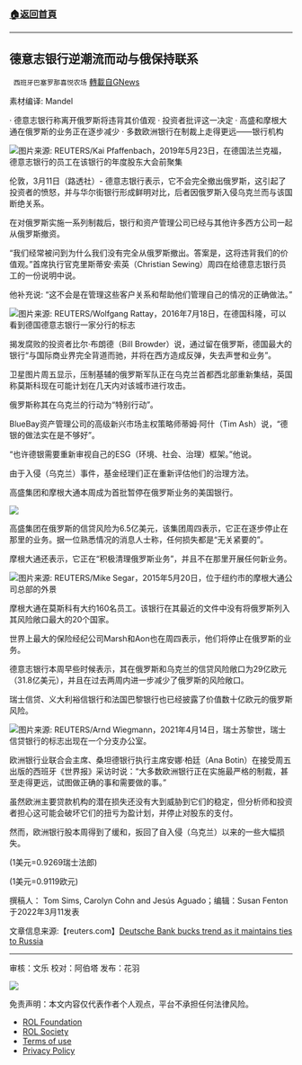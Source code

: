 ###  [:house:返回首頁](https://github.com/ourhimalayas/txt)
---


## 德意志银行逆潮流而动与俄保持联系
` 西班牙巴塞罗那喜悦农场` [轉載自GNews](https://gnews.org/zh-hans/2152142/)

素材编译: Mandel

· 德意志银行称离开俄罗斯将违背其价值观
· 投资者批评这一决定
· 高盛和摩根大通在俄罗斯的业务正在逐步减少
· 多数欧洲银行在制裁上走得更远——银行机构

![](https://assets.gnews.org/wp-content/uploads/2022/03/image-1326-edited.png)图片来源: REUTERS/Kai Pfaffenbach，2019年5月23日，在德国法兰克福，德意志银行的员工在该银行的年度股东大会前聚集

伦敦，3月11日（路透社）- 德意志银行表示，它不会完全撤出俄罗斯，这引起了投资者的愤怒，并与华尔街银行形成鲜明对比，后者因俄罗斯入侵乌克兰而与该国断绝关系。

在对俄罗斯实施一系列制裁后，银行和资产管理公司已经与其他许多西方公司一起从俄罗斯撤资。

“我们经常被问到为什么我们没有完全从俄罗斯撤出。答案是，这将违背我们的价值观。”首席执行官克里斯蒂安·索英（Christian Sewing）周四在给德意志银行员工的一份说明中说。

他补充说: “这不会是在管理这些客户关系和帮助他们管理自己的情况的正确做法。”

![](https://assets.gnews.org/wp-content/uploads/2022/03/image-1328-edited.png)图片来源: REUTERS/Wolfgang Rattay，2016年7月18日，在德国科隆，可以看到德国德意志银行一家分行的标志

揭发腐败的投资者比尔·布朗德（Bill Browder）说，通过留在俄罗斯，德国最大的银行“与国际商业界完全背道而驰，并将在西方造成反弹，失去声誉和业务”。

卫星图片周五显示，压制基辅的俄罗斯军队正在乌克兰首都西北部重新集结，英国称莫斯科现在可能计划在几天内对该城市进行攻击。

俄罗斯称其在乌克兰的行动为“特别行动”。

BlueBay资产管理公司的高级新兴市场主权策略师蒂姆·阿什（Tim Ash）说，“德银的做法实在是不够好”。

“也许德银需要重新审视自己的ESG（环境、社会、治理）框架。”他说。

由于入侵（乌克兰）事件，基金经理们正在重新评估他们的治理方法。

高盛集团和摩根大通本周成为首批暂停在俄罗斯业务的美国银行。

![](https://assets.gnews.org/wp-content/uploads/2022/03/image-1330-edited.png)

高盛集团在俄罗斯的信贷风险为6.5亿美元，该集团周四表示，它正在逐步停止在那里的业务。据一位熟悉情况的消息人士称，任何损失都是“无关紧要的”。

摩根大通还表示，它正在“积极清理俄罗斯业务”，并且不在那里开展任何新业务。

![](https://assets.gnews.org/wp-content/uploads/2022/03/image-1332-edited.png)图片来源: REUTERS/Mike Segar，2015年5月20日，位于纽约市的摩根大通公司总部的外景

摩根大通在莫斯科有大约160名员工。该银行在其最近的文件中没有将俄罗斯列入其风险敞口最大的20个国家。

世界上最大的保险经纪公司Marsh和Aon也在周四表示，他们将停止在俄罗斯的业务。

德意志银行本周早些时候表示，其在俄罗斯和乌克兰的信贷风险敞口为29亿欧元（31.8亿美元），并且在过去两周内进一步减少了俄罗斯的风险敞口。

瑞士信贷、义大利裕信银行和法国巴黎银行也已经披露了价值数十亿欧元的俄罗斯风险。

![](https://assets.gnews.org/wp-content/uploads/2022/03/image-1334-edited.png)图片来源: REUTERS/Arnd Wiegmann，2021年4月14日，瑞士苏黎世，瑞士信贷银行的标志出现在一个分支办公室。

欧洲银行业联合会主席、桑坦德银行执行主席安娜·柏廷（Ana Botin）在接受周五出版的西班牙《世界报》采访时说：“大多数欧洲银行正在实施最严格的制裁，甚至走得更远，试图做正确的事和需要做的事。”

虽然欧洲主要贷款机构的潜在损失还没有大到威胁到它们的稳定，但分析师和投资者担心这可能会破坏它们的扭亏为盈计划，并停止对股东的支付。

然而，欧洲银行股本周得到了缓和，扳回了自入侵（乌克兰）以来的一些大幅损失。

(1美元=0.9269瑞士法郎)

(1美元=0.9119欧元)

撰稿人： Tom Sims, Carolyn Cohn and Jesús Aguado；编辑：Susan Fenton
于2022年3月11发表

文章信息来源:【reuters.com】[Deutsche Bank bucks trend as it maintains ties to Russia](https://www.reuters.com/markets/europe/deutsche-bank-bucks-trend-it-maintains-ties-russia-2022-03-11/)

* * *

审核：文乐
校对：阿伯塔
发布：花羽

![](https://assets.gnews.org/wp-content/uploads/2022/03/西喜-8.jpeg)

 

免责声明：本文内容仅代表作者个人观点，平台不承担任何法律风险。

- [ROL Foundation](https://rolfoundation.org/)
- [ROL Society](https://rolsociety.org/)
- [Terms of use](https://gnews.org/terms-of-use-3/)
- [Privacy Policy](https://gnews.org/privacy-policy/)
